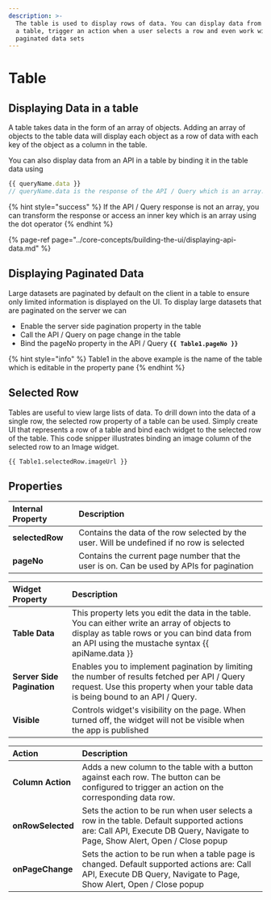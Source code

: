 ```yaml
---
description: >-
  The table is used to display rows of data. You can display data from an API in
  a table, trigger an action when a user selects a row and even work with large
  paginated data sets
---
```


# Table

## Displaying Data in a table

A table takes data in the form of an array of objects. Adding an array of objects to the table data will display each object as a row of data with each key of the object as a column in the table.

You can also display data from an API in a table by binding it in the table data using 

```javascript
{{ queryName.data }}
// queryName.data is the response of the API / Query which is an array.
```

{% hint style="success" %}
If the API / Query response is not an array, you can transform the response or access an inner key which is an array using the dot operator
{% endhint %}

{% page-ref page="../core-concepts/building-the-ui/displaying-api-data.md" %}

## Displaying Paginated Data

Large datasets are paginated by default on the client in a table to ensure only limited information is displayed on the UI. To display large datasets that are paginated on the server we can

* Enable the server side pagination property in the table
* Call the API / Query on page change in the table
* Bind the pageNo property in the API / Query **`{{ Table1.pageNo }}`**

{% hint style="info" %}
Table1 in the above example is the name of the table which is editable in the property pane
{% endhint %}

## Selected Row

Tables are useful to view large lists of data. To drill down into the data of a single row, the selected row property of a table can be used. Simply create UI that represents a row of a table and bind each widget to the selected row of the table. This code snipper illustrates binding an image column of the selected row to an Image widget.

```text
{{ Table1.selectedRow.imageUrl }}
```

## Properties

| Internal Property | Description |
| :--- | :--- |
| **selectedRow** | Contains the data of the row selected by the user. Will be undefined if no row is selected |
| **pageNo** | Contains the current page number that the user is on. Can be used by APIs for pagination |

| Widget Property | Description |
| :--- | :--- |
| **Table Data** | This property lets you edit the data in the table. You can either write an array of objects to display as table rows or you can bind data from an API using the mustache syntax {{ apiName.data }} |
| **Server Side Pagination**  | Enables you to implement pagination by limiting the number of results fetched per API / Query request. Use this property when your table data is being bound to an API / Query.  |
| **Visible** | Controls widget's visibility on the page. When turned off, the widget will not be visible when the app is published    |

| Action | Description |
| :--- | :--- |
| **Column Action** | Adds a new column to the table with a button against each row. The button can be configured to trigger an action on the corresponding data row.  |
| **onRowSelected** | Sets the action to be run when user selects a row in the table. Default supported actions are: Call API, Execute DB Query, Navigate to Page, Show Alert, Open / Close popup |
| **onPageChange** | Sets the action to be run when a table page is changed. Default supported actions are: Call API, Execute DB Query, Navigate to Page, Show Alert, Open / Close popup |

